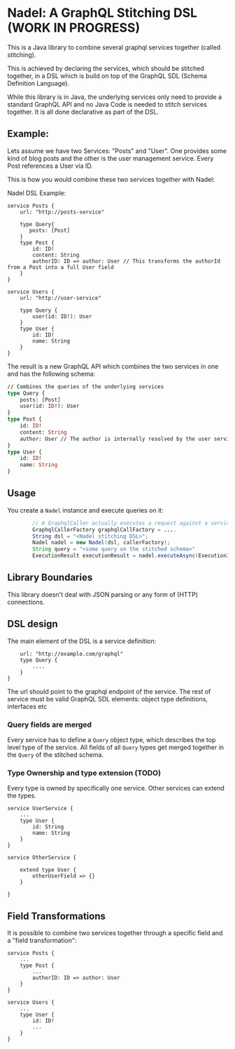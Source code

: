 # Nadel: A GraphQL Stitching DSL (WORK IN PROGRESS)

This is a Java library to combine several graphql services together (called stitching).

This is achieved by declaring the services, which should be stitched together, in a DSL which 
is build on top of the GraphQL SDL (Schema Definition Language). 

While this library is in Java, the underlying services only need to provide a standard
GraphQL API and no Java Code is needed to stitch services together. It is all done declarative as part of the DSL.


## Example:

Lets assume we have two Services: "Posts" and "User". One provides some kind of blog posts and the other
is the user management service. Every Post references a User via ID.

This is how you would combine these two services together with Nadel:

Nadel DSL Example:
```
service Posts {
    url: "http://posts-service"
    
    type Query{
       posts: [Post]
    }
    type Post {
        id: ID!
        content: String
        authorID: ID => author: User // This transforms the authorId from a Post into a full User field
    }
}

service Users {
    url: "http://user-service"
    
    type Query {
        user(id: ID!): User
    }
    type User {
        id: ID!
        name: String
    }
}

```

The result is a new GraphQL API which combines the two services in one and has the following schema:

```graphql
// Combines the queries of the underlying services
type Query {
    posts: [Post]
    user(id: ID!): User
}       
type Post {
    id: ID!
    content: String
    author: User // The author is internally resolved by the user service 
}
type User {
    id: ID!
    name: String
}
``` 

## Usage

You create a `Nadel` instance and execute queries on it:

```java
        // A GraphqlCaller actually executes a request against a service
        GraphqlCallerFactory graphqlCallFactory = ....  
        String dsl = "<Nadel stitching DSL>";
        Nadel nadel = new Nadel(dsl, callerFactory);
        String query = "<some query on the stitched schema>"
        ExecutionResult executionResult = nadel.executeAsync(ExecutionInput.newExecutionInput().query(query).build()).get()
```

## Library Boundaries

This library doesn't deal with JSON parsing or any form of (HTTP) connections.

## DSL design 

The main element of the DSL is a service definition:

```service MyService {
    url: "http://example.com/graphql"
    type Query {
        ....
    } 
}
```
The url should point to the graphql endpoint of the service.
The rest of service must be valid GraphQL SDL elements: object type definitions, interfaces etc

### Query fields are merged 
Every service has to define a `Query` object type, which describes the top level type of the service.
All fields of all `Query` types get merged together in the `Query` of the stitched schema.

### Type Ownership and type extension (TODO)
Every type is owned by specifically one service. Other services can extend the types.

```
service UserService {
    ...
    type User {
        id: String
        name: String
    }
}

service OtherService {

    extend type User {
        otherUserField => {}
    }
    
}

```

## Field Transformations
It is possible to combine two services together through a specific field and a "field transformation":

```
service Posts {
    ...
    type Post {
        ...
        authorID: ID => author: User 
    }
}

service Users {
    ...
    type User {
        id: ID!
        ...
    }
}

```



